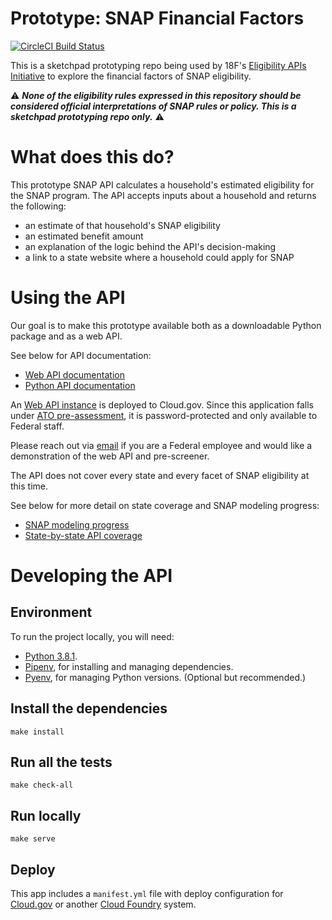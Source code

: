 # Prototype: SNAP Financial Factors
[![CircleCI Build Status](https://circleci.com/gh/18F/snap-api-prototype.svg?style=shield)](https://circleci.com/gh/18F/snap-api-prototype)

This is a sketchpad prototyping repo being used by 18F's [Eligibility APIs Initiative](https://github.com/18F/eligibility-rules-service/blob/master/README.md) to explore the financial factors of SNAP eligibility.

:warning: ***None of the eligibility rules expressed in this repository should be considered official interpretations of SNAP rules or policy. This is a sketchpad prototyping repo only.*** :warning:

# What does this do?

This prototype SNAP API calculates a household's estimated eligibility for the SNAP program. The API accepts inputs about a household and returns the following:

+ an estimate of that household's SNAP eligibility
+ an estimated benefit amount
+ an explanation of the logic behind the API's decision-making
+ a link to a state website where a household could apply for SNAP

# Using the API

Our goal is to make this prototype available both as a downloadable Python package and as a web API.

See below for API documentation:

+ [Web API documentation](/docs/web_api_documentation.md)
+ [Python API documentation](/docs/python_api_documentation.md)

An [Web API instance](https://snap-prototype-financial-factors.app.cloud.gov/) is deployed to Cloud.gov. Since this application falls under [ATO pre-assessment](https://before-you-ship.18f.gov/ato/types/#conditions-for-pre-assessment), it is password-protected and only available to Federal staff.

Please reach out via [email](mailto:eligibility-apis-initiative@gsa.gov) if you are a Federal employee and would like a demonstration of the web API and pre-screener.

The API does not cover every state and every facet of SNAP eligibility at this time.

See below for more detail on state coverage and SNAP modeling progress:

+ [SNAP modeling progress](/docs/modeling_progress.md)
+ [State-by-state API coverage](/docs/states_progress.md)

# Developing the API

## Environment

To run the project locally, you will need:

* [Python 3.8.1](https://www.python.org/downloads/).
* [Pipenv](https://pipenv.kennethreitz.org/en/latest/), for installing and managing dependencies.
* [Pyenv](https://github.com/pyenv/pyenv), for managing Python versions. (Optional but recommended.)

## Install the dependencies

```
make install
```

## Run all the tests

```
make check-all
```

## Run locally

```
make serve
```

## Deploy

This app includes a `manifest.yml` file with deploy configuration for [Cloud.gov](https://cloud.gov/) or another [Cloud Foundry](https://www.cloudfoundry.org/) system.
